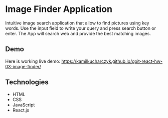 # Image Finder Application

Intuitive image search application that allow to find pictures using key words.
Use the input field to write your query and press search button or enter. The
App will search web and provide the best matching images.

## Demo

Here is working live demo:
https://kamilkucharczyk.github.io/goit-react-hw-03-image-finder/

## Technologies

- HTML
- CSS
- JavaScript
- React.js
